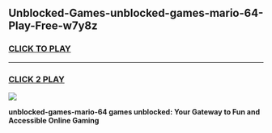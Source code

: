 
## Unblocked-Games-unblocked-games-mario-64-Play-Free-w7y8z
<h3>
<a href="https://premium76.site?title=unblocked-games-mario-64&ref=15A">CLICK TO PLAY</a></h3>
<hr>

<h3>
<a href="https://premium76.site?title=unblocked-games-mario-64&ref=15A">CLICK 2 PLAY</a>
  
</h3>

<a href="https://premium76.site?title=unblocked-games-mario-64&ref=15A"><img src="https://clearcache.store/games.png"></a>


**unblocked-games-mario-64 games unblocked: Your Gateway to Fun and Accessible Online Gaming**
